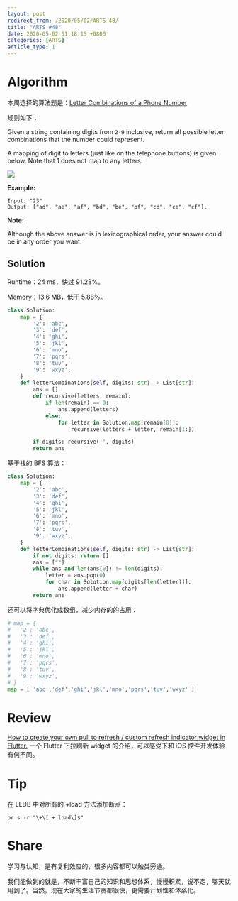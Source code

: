 ```yaml
---
layout: post
redirect_from: /2020/05/02/ARTS-48/
title: "ARTS #48"
date: 2020-05-02 01:18:15 +0800
categories: [ARTS]
article_type: 1
---
```



# Algorithm

本周选择的算法题是：[Letter Combinations of a Phone Number](https://leetcode.com/problems/letter-combinations-of-a-phone-number/)


规则如下：

Given a string containing digits from `2-9` inclusive, return all possible letter combinations that the number could represent.

A mapping of digit to letters (just like on the telephone buttons) is given below. Note that 1 does not map to any letters.

![](https://upload.wikimedia.org/wikipedia/commons/thumb/7/73/Telephone-keypad2.svg/200px-Telephone-keypad2.svg.png)

**Example:**

```
Input: "23"
Output: ["ad", "ae", "af", "bd", "be", "bf", "cd", "ce", "cf"].
```

**Note:**

Although the above answer is in lexicographical order, your answer could be in any order you want.

## Solution

Runtime：24 ms，快过 91.28%。

Memory：13.6 MB，低于 5.88%。

```python
class Solution:
    map = {
        '2': 'abc',
        '3': 'def',
        '4': 'ghi',
        '5': 'jkl',
        '6': 'mno',
        '7': 'pqrs',
        '8': 'tuv',
        '9': 'wxyz',
    }
    def letterCombinations(self, digits: str) -> List[str]:
        ans = []
        def recursive(letters, remain):
            if len(remain) == 0:
                ans.append(letters)
            else:
                for letter in Solution.map[remain[0]]:
                    recursive(letters + letter, remain[1:])

        if digits: recursive('', digits)
        return ans
```

基于栈的 BFS 算法：

```python
class Solution:
    map = {
        '2': 'abc',
        '3': 'def',
        '4': 'ghi',
        '5': 'jkl',
        '6': 'mno',
        '7': 'pqrs',
        '8': 'tuv',
        '9': 'wxyz',
    }
    def letterCombinations(self, digits: str) -> List[str]:
        if not digits: return []
        ans = [""]
        while ans and len(ans[0]) != len(digits):
            letter = ans.pop(0)
            for char in Solution.map[digits[len(letter)]]:
                ans.append(letter + char)
        return ans
```

还可以将字典优化成数组，减少内存的的占用：

```python
# map = {
#   '2': 'abc',
#   '3': 'def',
#   '4': 'ghi',
#   '5': 'jkl',
#   '6': 'mno',
#   '7': 'pqrs',
#   '8': 'tuv',
#   '9': 'wxyz',
# }
map = [ 'abc','def','ghi','jkl','mno','pqrs','tuv','wxyz' ]
```

# Review

[How to create your own pull to refresh / custom refresh indicator widget in Flutter.](https://medium.com/flutter-community/how-to-create-your-own-pull-to-refresh-custom-refresh-indicator-widget-in-flutter-a3aa4e8bb42d)
一个 Flutter 下拉刷新 widget 的介绍，可以感受下和 iOS 控件开发体验有何不同。

# Tip

在 LLDB 中对所有的 +load 方法添加断点：

```
br s -r "\+\[.+ load\]$"
```

# Share

学习与认知，是有复利效应的，很多内容都可以触类旁通。

我们能做到的就是，不断丰富自己的知识和思想体系，慢慢积累，说不定，哪天就用到了。当然，现在大家的生活节奏都很快，更需要计划性和体系化。